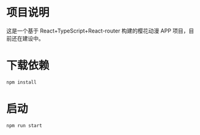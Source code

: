 # 项目说明

这是一个基于 React+TypeScript+React-router 构建的樱花动漫 APP 项目，目前还在建设中。

# 下载依赖

```js
npm install
```

# 启动

```js
npm run start
```
